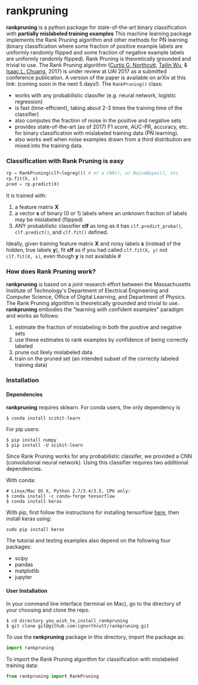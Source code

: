 # rankpruning

**rankpruning** is a python package for state-of-the-art binary classification with **partially mislabeled training examples**  This machine learning package implements the Rank Pruning algorithm and other methods for P̃Ñ learning (binary classification where some fraction of positive example labels are uniformly randomly flipped and some fraction of negative example labels are uniformly randomly flipped). Rank Pruning is theoretically grounded and trivial to use. The Rank Pruning algorithm ([Curtis G. Northcutt](http://www.curtisnorthcutt.com/), [Tailin Wu](http://cuaweb.mit.edu/Pages/Person/Page.aspx?PersonId=26273), & [Isaac L. Chuang](http://feynman.mit.edu/ike/homepage/index.html), 2017) is under review at UAI 2017 as a submitted conference publication. A version of the paper is available on arXiv at this link: (coming soon in the next 5 days!). The `RankPruning()` class:
- works with any probabilistic classifer (e.g. neural network, logistic regression)
- is fast (time-efficient), taking about 2-3 times the training time of the classifier)
- also computes the fraction of noise in the positive and negative sets
- provides state-of-the-art (as of 2017) F1 score, AUC-PR, accuracy, etc. for binary classification with mislabeled training data (P̃Ñ learning).
- also works well when noise examples drawn from a third distribution are mixed into the training data.

### Classification with Rank Pruning is easy

```python
rp = RankPruning(clf=logreg()) # or a CNN(), or NaiveBayes(), etc.
rp.fit(X, s)
pred = rp.predict(X)
``` 

It is trained with:
1. a feature matrix **X**
2. a vector **s** of binary (0 or 1) labels where an unknown fraction of labels may be mislabeled (flipped)
3. ANY probabilistic classifier **clf** as long as it has `clf.predict_proba()`, `clf.predict()`, and `clf.fit()` defined. 

Ideally, given training feature matrix **X** and noisy labels **s** (instead of the hidden, true labels **y**), fit **clf** as if you had called `clf.fit(X, y)` not `clf.fit(X, s)`, even though **y** is not available.#

### How does Rank Pruning work?

**rankpruning** is based on a joint research effort between the Massachusetts Institute of Technology's Department of Electrical Engineering and Computer Science, Office of Digital Learning, and Department of Physics. The Rank Pruning algorithm is theoretically grounded and trivial to use. **rankpruning** embodies the "learning with confident examples" paradigm and works as follows:
1. estimate the fraction of mislabeling in both the positive and negative sets
2. use these estimates to rank examples by confidence of being correctly labeled
3. prune out likely mislabeled data
4. train on the pruned set (an intended subset of the correctly labeled training data)   

### Installation

#### Dependencies

**rankpruning** requires sklearn. For conda users, the only dependency is

```
$ conda install scikit-learn
```

For pip users:

```
$ pip install numpy
$ pip install -U scikit-learn
```

Since Rank Pruning works for any probabilistic classifer, we provided a CNN (convolutional neural network). Using this classifier requires two additional dependencies. 

With conda:

```
# Linux/Mac OS X, Python 2.7/3.4/3.5, CPU only:
$ conda install -c conda-forge tensorflow
$ conda install keras
```

With pip, first follow the instructions for installing tensorflow [here](https://www.tensorflow.org/versions/r0.10/get_started/os_setup#pip_installation), then install keras using: 

```
sudo pip install keras
```

The tutorial and testing examples also depend on the following four packages:
- scipy
- pandas
- matplotlib
- jupyter

#### User Installation

In your command line interface (terminal on Mac), go to the directory of your
choosing and clone the repo.

```
$ cd directory_you_wish_to_install_rankpruning
$ git clone git@github.com:cgnorthcutt/rankpruning.git
```

To use the **rankpruning** package in this directory, import the package as:

```python
import rankpruning
```

To import the Rank Pruning algorithm for classification with mislabeled
training data:

```python
from rankpruning import RankPruning
```




<!-- ### Example: Comparing Rank Pruning with other models for P̃Ñ learning. -->

<!-- ```python
from __future__ import print_function

import numpy as np
from scipy.stats import multivariate_normal
from sklearn.cross_validation import train_test_split
from sklearn.metrics import precision_recall_fscore_support as prfs
from sklearn.metrics import auc
from sklearn.metrics import accuracy_score as acc

from pulearning.iterprune import IterativePruning
from pulearning.iterprune import ElkanPU
from pulearning.iterprune import BaselinePU

# Generate 4000 negative examples and 1000 positive examples
neg = multivariate_normal.rvs(mean=[2,2], cov=[[10,-1.5],[-1.5,5]], size=4000)
pos = multivariate_normal.rvs(mean=[8,8], cov=[[1.5,1.3],[1.3,4]], size=1000)

# Combine to form X and y
X = np.concatenate((neg, pos))
y = np.concatenate((np.zeros(len(neg)), np.ones(len(pos))))

# In PU learning, only some (in our example 20%) of positive labels are known.
# All other labels, including all negative example labels, are uknown.
pos_unknown_train, pos_known_train = train_test_split(pos, test_size = 0.2)

X_train = np.concatenate((neg, pos_unknown_train, pos_known_train))
print(len(neg), len(pos_unknown_train), len(pos_known_train))

# Instead of y, we have a vector, s: labeled (1) or unlabeled (0)
s = np.concatenate((np.zeros(len(neg) + len(pos_unknown_train)), np.ones(len(pos_known_train))))
print(len(s), sum(s))

models = {"Iterative_Pruning":IterativePruning(), "ElkanPU": ElkanPU(), "BaselinePU": BaselinePU()}
for key in models.keys():
  model = models[key]
  print("\n\nFitting %s classifier. Default classifier is logistic regression." % key)
  if key == "Iterative_Pruning":
    model.fit(X_train, s, cross_val=True)
  else:
    model.fit(X_train, s)
  pred = model.predict(X)
  pred_proba = model.predict_proba(X) # Produces only P(y=1)

  print("\n%s Model Performance:\n=================\n" % key)
  print("AUC:", auc(y, pred_proba))
  print("Accuracy:", acc(y, pred))
  print("Precision:", prfs(y, pred)[0])
  print("Recall:", prfs(y, pred)[1])
  print("F1 score:", prfs(y, pred)[2])
  print("Support:", prfs(y, pred)[3])
``` -->
